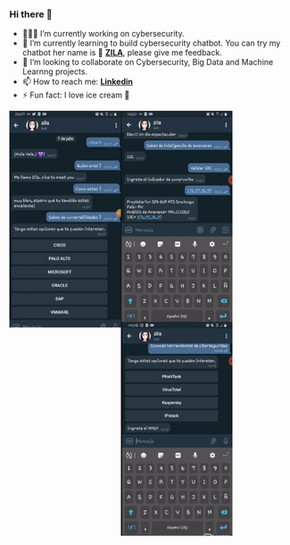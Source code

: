 ### Hi there 👋

<!--
**priscilita/priscilita** is a ✨ _special_ ✨ repository because its `README.md` (this file) appears on your GitHub profile.

Here are some ideas to get you started:


-->

- 👩🏻‍💻 I’m currently working on cybersecurity.
- 📓 I’m currently learning to build cybersecurity chatbot. You can try my chatbot her name is 🤖 **[ZILA](https://t.me/cyberzilabot)**, please give me feedback.
- 🤝 I’m looking to collaborate on Cybersecurity, Big Data and Machine Learnng projects.
- 📫 How to reach me: **[Linkedin](https://www.linkedin.com/in/priscila-maldonado/)**
- ⚡ Fun fact: I love ice cream 🍨



<img align="left" width="200" src="https://raw.githubusercontent.com/priscilita/priscilita/main/Captura%20de%20Pantalla%202021-09-27%20a%20la(s)%2021.26.08.png" />
<img align="left" width="200" src="https://raw.githubusercontent.com/priscilita/priscilita/main/Captura%20de%20Pantalla%202021-09-27%20a%20la(s)%2021.24.00.png" />
<img align="left" width="200" src="https://raw.githubusercontent.com/priscilita/priscilita/main/Captura%20de%20Pantalla%202021-09-27%20a%20la(s)%2021.25.01.png" />

